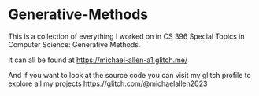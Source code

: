 # Generative-Methods

This is a collection of everything I worked on in CS 396 Special Topics in Computer Science: Generative Methods.

It can all be found at https://michael-allen-a1.glitch.me/

And if you want to look at the source code you can visit my glitch profile to explore all my projects https://glitch.com/@michaelallen2023

